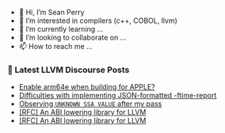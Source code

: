 - 👋 Hi, I’m Sean Perry
- 👀 I’m interested in compilers (c++, COBOL, llvm)
- 🌱 I’m currently learning ...
- 💞️ I’m looking to collaborate on ...
- 📫 How to reach me ...

<!---
s66perry/s66perry is a ✨ special ✨ repository because its `README.md` (this file) appears on your GitHub profile.
You can click the Preview link to take a look at your changes.
--->
### 📕 Latest LLVM Discourse Posts

<!-- DISCOURSE-LLVM:START -->
- [Enable arm64e when building for APPLE?](https://discourse.llvm.org/t/enable-arm64e-when-building-for-apple/84635#post_1)
- [Difficulties with implementing JSON-formatted -ftime-report](https://discourse.llvm.org/t/difficulties-with-implementing-json-formatted-ftime-report/84353#post_4)
- [Observing `UNKNOWN SSA VALUE` after my pass](https://discourse.llvm.org/t/observing-unknown-ssa-value-after-my-pass/84631#post_4)
- [[RFC] An ABI lowering library for LLVM](https://discourse.llvm.org/t/rfc-an-abi-lowering-library-for-llvm/84495#post_14)
- [[RFC] An ABI lowering library for LLVM](https://discourse.llvm.org/t/rfc-an-abi-lowering-library-for-llvm/84495#post_13)
<!-- DISCOURSE-LLVM:END -->
